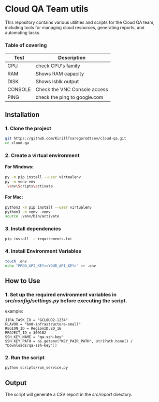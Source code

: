 # Cloud QA Team utils
This repository contains various utilities and scripts for the Cloud QA team, including tools for managing cloud resources, 
generating reports, and automating tasks.
### Table of covering  

| Test    | Description                  |
|---------|------------------------------|
| CPU     | check CPU's family           |
| RAM     | Shows RAM capacity           |
| DISK    | Shows lsblk output           |
| CONSOLE | Check the VNC Console access |
| PING    | check the ping to google.com |

## Installation

### 1. Clone the project

```bash
git https://github.com/KirillTsaregorodtsev/cloud-qa.git
cd cloud-qa
```

### 2. Create a virtual environment

#### For Windows:
```bash
py -m pip install --user virtualenv
py -m venv env
.\env\Scripts\activate
```

#### For Mac:
```bash
python3 -m pip install --user virtualenv
python3 -m venv .venv
source .venv/bin/activate
```
### 3. Install dependencies

```bash
pip install -r requirements.txt
```

### 4. Install Environment Variables
```bash
touch .env
echo "PROD_API_KEY=<YOUR_API_KEY>" >> .env
```

## How to Use

### 1. Set up the required environment variables in _src/config/settings.py_ before executing the script.
example:
```pyhon
JIRA_TASK_ID = "GCLOUD2-1234"
FLAVOR = "bm0-infrastructure-small"
REGION_ID = RegionID.ED_16
PROJECT_ID = 309102
SSH_KEY_NAME = "qa-ssh-key"
SSH_KEY_PATH = os.getenv("KEY_PAIR_PATH", str(Path.home() / "Downloads/qa-ssh-key"))
```
### 2. Run the script
```bash
python scripts/run_service.py
```

## Output
The script will generate a CSV report in the _src/report_ directory.